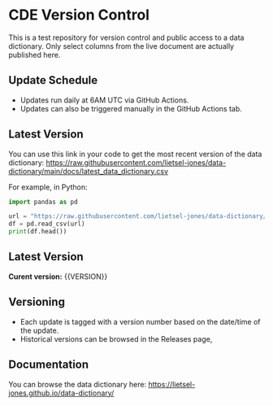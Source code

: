 # CDE Version Control
This is a test repository for version control and public access to a data dictionary. Only select columns from the live document are actually published here.

## Update Schedule
* Updates run daily at 6AM UTC via GitHub Actions.
* Updates can also be triggered manually in the GitHub Actions tab.

## Latest Version
You can use this link in your code to get the most recent version of the data dictionary:
https://raw.githubusercontent.com/lietsel-jones/data-dictionary/main/docs/latest_data_dictionary.csv

For example, in Python:
```python
import pandas as pd

url = "https://raw.githubusercontent.com/lietsel-jones/data-dictionary/main/docs/latest_data_dictionary.csv"
df = pd.read_csv(url)
print(df.head())
```

## Latest Version
**Curent version:** {{VERSION}}

## Versioning
* Each update is tagged with a version number based on the date/time of the update.
* Historical versions can be browsed in the Releases page,

## Documentation
You can browse the data dictionary here: https://lietsel-jones.github.io/data-dictionary/
